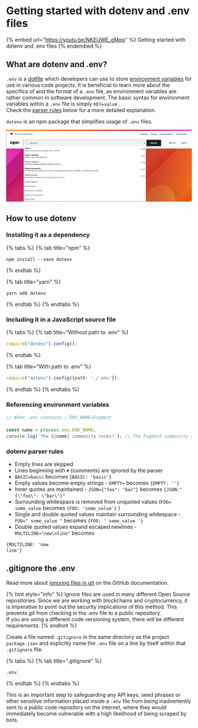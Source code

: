 # Getting started with dotenv and .env files

{% embed url="https://youtu.be/NKEUWE_gMqg" %}
Getting started with dotenv and .env files
{% endembed %}

## What are dotenv and .env?

`.env` is a [dotfile](https://medium.com/@webprolific/getting-started-with-dotfiles-43c3602fd789) which developers can use to store [environment variables](https://medium.com/chingu/an-introduction-to-environment-variables-and-how-to-use-them-f602f66d15fa) for use in various code projects. It is beneficial to learn more about the specifics of and the format of a `.env` file, as environment variables are rather common in software development. The basic syntax for environment variables within a `.env` file is simply `KEY=value` .\
Check the [parser rules](dotenv-and-.env.md#dotenv-parser-rules) below for a more detailed explanation.

`dotenv` is an npm package that simplifies usage of `.env` files.&#x20;

![Select the right tool for the job. Using Webpack? There's a package for that!](../../.gitbook/assets/NPM.png)

## How to use dotenv

### Installing it as a dependency

{% tabs %}
{% tab title="npm" %}
```
npm install --save dotenv
```
{% endtab %}

{% tab title="yarn" %}
```
yarn add dotenv
```
{% endtab %}
{% endtabs %}

### Including it in a JavaScript source file

{% tabs %}
{% tab title="Without path to .env" %}
```javascript
require("dotenv").config();
```
{% endtab %}

{% tab title="With path to .env" %}
```javascript
require("dotenv").config({path: './.env'});
```
{% endtab %}
{% endtabs %}

### Referencing environment variables

```javascript
// When .env contains : ENV_NAME=Figment

const name = process.env.ENV_NAME;
console.log(`The ${name} community rocks!`); // The Figment community rocks!
```

### dotenv parser rules

* Empty lines are skipped
* Lines beginning with `#` (comments) are ignored by the parser
* `BASIC=basic` becomes `{BASIC: 'basic'}`
* &#x20;Empty values become empty strings - `EMPTY=` becomes `{EMPTY: ''}`
* &#x20;Inner quotes are maintained - `JSON={"foo": "bar"}` becomes `{JSON:"{\"foo\": \"bar\"}"`
* &#x20;Surrounding whitespace is removed from unquoted values (`FOO= some_value` becomes `{FOO: 'some_value'}` )
* Single and double quoted values maintain surrounding whitespace - `FOO=" some_value "` becomes `{FOO: ' some_value '}`
* &#x20;Double quoted values expand escaped newlines - `MULTILINE="new\nline"` becomes

```
{MULTILINE: 'new
line'}
```

## .gitignore the .env

Read more about [ignoring files in git](https://docs.github.com/en/github/getting-started-with-github/ignoring-files) on the GitHub documentation.&#x20;

{% hint style="info" %}
Ignore files are used in many different Open Source repositories. Since we are working with blockchains and cryptocurrency, it is imperative to point out the security implications of this method. This prevents _git_ from checking in the .env file to a public repository.\
If you are using a different code versioning system, there will be different requirements.
{% endhint %}

Create a file named `.gitignore` in the same directory as the project `package.json` and explicitly name the `.env` file on a line by itself within that `.gitignore` file.&#x20;

{% tabs %}
{% tab title=".gitignore" %}
```
.env
```
{% endtab %}
{% endtabs %}

This is an important step to safeguarding any API keys, seed phrases or other sensitive information placed inside a `.env` file from being inadvertently sent to a public code repository on the internet, where they would immediately become vulnerable with a high likelihood of being scraped by bots.
